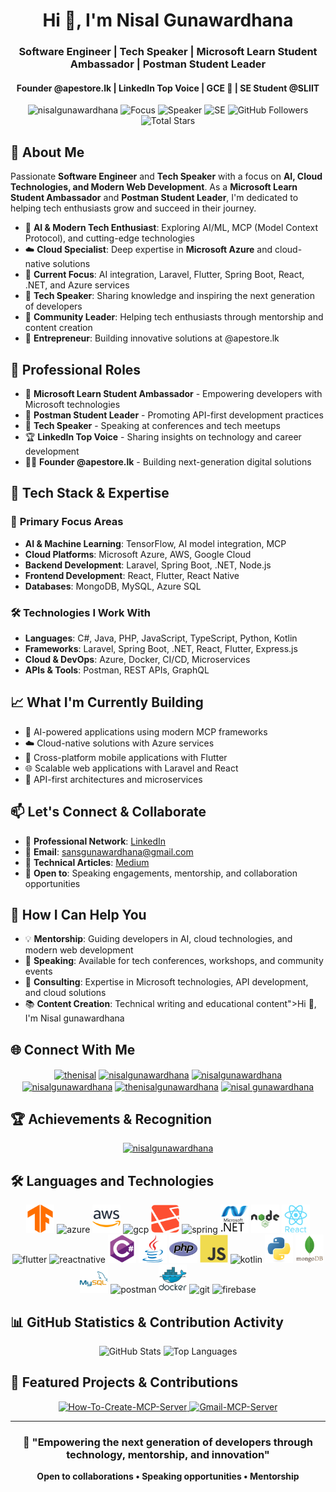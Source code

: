 <h1 align="center">Hi 👋, I'm Nisal Gunawardhana</h1>
<h3 align="center">Software Engineer | Tech Speaker | Microsoft Learn Student Ambassador | Postman Student Leader</h3>
<h4 align="center">Founder @apestore.lk | LinkedIn Top Voice | GCE 🚩 | SE Student @SLIIT</h4>

<p align="center">
  <img src="https://komarev.com/ghpvc/?username=nisalgunawardhana&label=Profile%20views&color=0e75b6&style=flat" alt="nisalgunawardhana" />
  <img src="https://img.shields.io/badge/Focus-AI%20%26%20Cloud%20Technologies-blue" alt="Focus" />
  <img src="https://img.shields.io/badge/Role-Tech%20Speaker-green" alt="Speaker" />
  <img src="https://img.shields.io/badge/Role-Software%20Engineer-green" alt="SE" />
  <img src="https://img.shields.io/github/followers/nisalgunawardhana?label=Followers&style=flat&color=blue" alt="GitHub Followers" />
  <img src="https://img.shields.io/github/stars/nisalgunawardhana?label=Total%20Stars&style=flat&color=yellow" alt="Total Stars" />
</p>

## 🚀 About Me

Passionate **Software Engineer** and **Tech Speaker** with a focus on **AI, Cloud Technologies, and Modern Web Development**. As a **Microsoft Learn Student Ambassador** and **Postman Student Leader**, I'm dedicated to helping tech enthusiasts grow and succeed in their journey.

- 🤖 **AI & Modern Tech Enthusiast**: Exploring AI/ML, MCP (Model Context Protocol), and cutting-edge technologies
- ☁️ **Cloud Specialist**: Deep expertise in **Microsoft Azure** and cloud-native solutions
- 🎯 **Current Focus**: AI integration, Laravel, Flutter, Spring Boot, React, .NET, and Azure services
- 🎤 **Tech Speaker**: Sharing knowledge and inspiring the next generation of developers
- 🌟 **Community Leader**: Helping tech enthusiasts through mentorship and content creation
- 🏢 **Entrepreneur**: Building innovative solutions at @apestore.lk

## 💼 Professional Roles

- 🥇 **Microsoft Learn Student Ambassador** - Empowering developers with Microsoft technologies
- 📮 **Postman Student Leader** - Promoting API-first development practices
- 🎤 **Tech Speaker** - Speaking at conferences and tech meetups
- 🏆 **LinkedIn Top Voice** - Sharing insights on technology and career development
- 👨‍💼 **Founder @apestore.lk** - Building next-generation digital solutions

## 🔧 Tech Stack & Expertise

### 🎯 **Primary Focus Areas**
- **AI & Machine Learning**: TensorFlow, AI model integration, MCP
- **Cloud Platforms**: Microsoft Azure, AWS, Google Cloud
- **Backend Development**: Laravel, Spring Boot, .NET, Node.js
- **Frontend Development**: React, Flutter, React Native
- **Databases**: MongoDB, MySQL, Azure SQL

### 🛠️ **Technologies I Work With**
- **Languages**: C#, Java, PHP, JavaScript, TypeScript, Python, Kotlin
- **Frameworks**: Laravel, Spring Boot, .NET, React, Flutter, Express.js
- **Cloud & DevOps**: Azure, Docker, CI/CD, Microservices
- **APIs & Tools**: Postman, REST APIs, GraphQL

## 📈 What I'm Currently Building

- 🤖 AI-powered applications using modern MCP frameworks
- ☁️ Cloud-native solutions with Azure services
- 📱 Cross-platform mobile applications with Flutter
- 🌐 Scalable web applications with Laravel and React
- 🔧 API-first architectures and microservices

## 📫 Let's Connect & Collaborate

- 💼 **Professional Network**: [LinkedIn](https://www.linkedin.com/in/nisalgunawardhana/)
- 📧 **Email**: sansgunawardhana@gmail.com
- 📝 **Technical Articles**: [Medium](https://medium.com/@sansgunawardhana)
- 🚀 **Open to**: Speaking engagements, mentorship, and collaboration opportunities

## 🤝 How I Can Help You

- 💡 **Mentorship**: Guiding developers in AI, cloud technologies, and modern web development
- 🎤 **Speaking**: Available for tech conferences, workshops, and community events  
- 🔧 **Consulting**: Expertise in Microsoft technologies, API development, and cloud solutions
- 📚 **Content Creation**: Technical writing and educational content">Hi 👋, I'm Nisal gunawardhana</h1>

## 🌐 Connect With Me

<p align="center">
<a href="https://twitter.com/thenisal" target="_blank"><img align="center" src="https://raw.githubusercontent.com/rahuldkjain/github-profile-readme-generator/master/src/images/icons/Social/twitter.svg" alt="thenisal" height="30" width="40" /></a>
<a href="https://linkedin.com/in/nisalgunawardhana" target="_blank"><img align="center" src="https://raw.githubusercontent.com/rahuldkjain/github-profile-readme-generator/master/src/images/icons/Social/linked-in-alt.svg" alt="nisalgunawardhana" height="30" width="40" /></a>
<a href="https://stackoverflow.com/users/nisalgunawardhana" target="_blank"><img align="center" src="https://raw.githubusercontent.com/rahuldkjain/github-profile-readme-generator/master/src/images/icons/Social/stack-overflow.svg" alt="nisalgunawardhana" height="30" width="40" /></a>
<a href="https://fb.com/nisalgunawardhana" target="_blank"><img align="center" src="https://raw.githubusercontent.com/rahuldkjain/github-profile-readme-generator/master/src/images/icons/Social/facebook.svg" alt="nisalgunawardhana" height="30" width="40" /></a>
<a href="https://instagram.com/thenisalgunawardhana" target="_blank"><img align="center" src="https://raw.githubusercontent.com/rahuldkjain/github-profile-readme-generator/master/src/images/icons/Social/instagram.svg" alt="thenisalgunawardhana" height="30" width="40" /></a>
<a href="https://www.youtube.com/c/nisal gunawardhana" target="_blank"><img align="center" src="https://raw.githubusercontent.com/rahuldkjain/github-profile-readme-generator/master/src/images/icons/Social/youtube.svg" alt="nisal gunawardhana" height="30" width="40" /></a>
</p>

## 🏆 Achievements & Recognition

<p align="center">
  <a href="https://github.com/ryo-ma/github-profile-trophy">
    <img src="https://github-profile-trophy.vercel.app/?username=nisalgunawardhana&theme=darkhub&no-frame=true&no-bg=false&margin-w=4" alt="nisalgunawardhana" />
  </a>
</p>

## 🛠️ Languages and Technologies

<p align="center">
  <!-- AI & Cloud -->
  <img src="https://raw.githubusercontent.com/devicons/devicon/master/icons/tensorflow/tensorflow-original.svg" alt="tensorflow" width="45" height="45"/>
  <img src="https://www.vectorlogo.zone/logos/microsoft_azure/microsoft_azure-icon.svg" alt="azure" width="45" height="45"/>
  <img src="https://raw.githubusercontent.com/devicons/devicon/master/icons/amazonwebservices/amazonwebservices-original-wordmark.svg" alt="aws" width="45" height="45"/>
  <img src="https://www.vectorlogo.zone/logos/google_cloud/google_cloud-icon.svg" alt="gcp" width="45" height="45"/>
  
  <!-- Backend Technologies -->
  <img src="https://raw.githubusercontent.com/devicons/devicon/master/icons/laravel/laravel-plain.svg" alt="laravel" width="45" height="45"/>
  <img src="https://www.vectorlogo.zone/logos/springio/springio-icon.svg" alt="spring" width="45" height="45"/>
  <img src="https://raw.githubusercontent.com/devicons/devicon/master/icons/dot-net/dot-net-original-wordmark.svg" alt="dotnet" width="45" height="45"/>
  <img src="https://raw.githubusercontent.com/devicons/devicon/master/icons/nodejs/nodejs-original-wordmark.svg" alt="nodejs" width="45" height="45"/>
  
  <!-- Frontend & Mobile -->
  <img src="https://raw.githubusercontent.com/devicons/devicon/master/icons/react/react-original-wordmark.svg" alt="react" width="45" height="45"/>
  <img src="https://www.vectorlogo.zone/logos/flutterio/flutterio-icon.svg" alt="flutter" width="45" height="45"/>
  <img src="https://reactnative.dev/img/header_logo.svg" alt="reactnative" width="45" height="45"/>
  
  <!-- Programming Languages -->
  <img src="https://raw.githubusercontent.com/devicons/devicon/master/icons/csharp/csharp-original.svg" alt="csharp" width="45" height="45"/>
  <img src="https://raw.githubusercontent.com/devicons/devicon/master/icons/java/java-original.svg" alt="java" width="45" height="45"/>
  <img src="https://raw.githubusercontent.com/devicons/devicon/master/icons/php/php-original.svg" alt="php" width="45" height="45"/>
  <img src="https://raw.githubusercontent.com/devicons/devicon/master/icons/javascript/javascript-original.svg" alt="javascript" width="45" height="45"/>
  <img src="https://www.vectorlogo.zone/logos/kotlinlang/kotlinlang-icon.svg" alt="kotlin" width="45" height="45"/>
  <img src="https://raw.githubusercontent.com/devicons/devicon/master/icons/python/python-original.svg" alt="python" width="45" height="45"/>
  
  <!-- Databases -->
  <img src="https://raw.githubusercontent.com/devicons/devicon/master/icons/mongodb/mongodb-original-wordmark.svg" alt="mongodb" width="45" height="45"/>
  <img src="https://raw.githubusercontent.com/devicons/devicon/master/icons/mysql/mysql-original-wordmark.svg" alt="mysql" width="45" height="45"/>
  
  <!-- Tools & Others -->
  <img src="https://www.vectorlogo.zone/logos/getpostman/getpostman-icon.svg" alt="postman" width="45" height="45"/>
  <img src="https://raw.githubusercontent.com/devicons/devicon/master/icons/docker/docker-original-wordmark.svg" alt="docker" width="45" height="45"/>
  <img src="https://www.vectorlogo.zone/logos/git-scm/git-scm-icon.svg" alt="git" width="45" height="45"/>
  <img src="https://www.vectorlogo.zone/logos/firebase/firebase-icon.svg" alt="firebase" width="45" height="45"/>
</p>

## 📊 GitHub Statistics & Contribution Activity

<div align="center">
  <img src="https://github-readme-stats.vercel.app/api?username=nisalgunawardhana&show_icons=true&theme=tokyonight&hide_border=true&count_private=true" alt="GitHub Stats" height="165"/>
  <img src="https://github-readme-stats.vercel.app/api/top-langs?username=nisalgunawardhana&show_icons=true&theme=tokyonight&layout=compact&hide_border=true" alt="Top Languages" height="165"/>
</div>


## 🎯 Featured Projects & Contributions

<div align="center">
    <a href="https://github.com/nisalgunawardhana/How-To-Create-MCP-Server">
        <img src="https://github-readme-stats.vercel.app/api/pin/?username=nisalgunawardhana&repo=How-To-Create-MCP-Server&theme=tokyonight&hide_border=true" alt="How-To-Create-MCP-Server"/>
    </a>
    <a href="https://github.com/nisalgunawardhana/Gmail-MCP-Server">
        <img src="https://github-readme-stats.vercel.app/api/pin/?username=nisalgunawardhana&repo=Gmail-MCP-Server&theme=tokyonight&hide_border=true" alt="Gmail-MCP-Server"/>
    </a>
</div>

---

<div align="center">
<h3 align="center">💬 "Empowering the next generation of developers through technology, mentorship, and innovation"</h3>
<p align="center"><strong>Open to collaborations • Speaking opportunities • Mentorship</strong></p>

</div>
